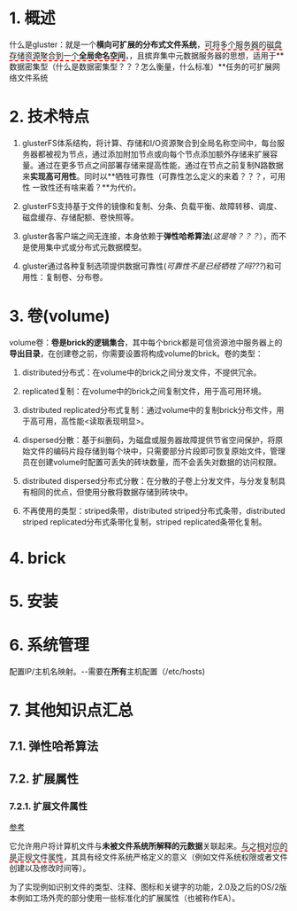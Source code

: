 
# 1. 概述

什么是gluster：就是一个**横向可扩展的分布式文件系统**，<span style="border-bottom:2px dashed red;">可将多个服务器的磁盘存储资源聚合到一个**全局命名空间**</span>，，且摈弃集中元数据服务器的思想，适用于**数据密集型（什么是数据密集型？？？怎么衡量，什么标准）**任务的可扩展网络文件系统

# 2. 技术特点

1. glusterFS体系结构，将计算、存储和I/O资源聚合到全局名称空间中，每台服务器都被视为节点，通过添加附加节点或向每个节点添加额外存储来扩展容量。通过在更多节点之间部署存储来提高性能，通过在节点之前复制N路数据来**实现高可用性**。同时以**牺牲可靠性（可靠性怎么定义的来着？？？，可用性 一致性还有啥来着？**为代价。

2. glusterFS支持基于文件的镜像和复制、分条、负载平衡、故障转移、调度、磁盘缓存、存储配额、卷快照等。

3. gluster各客户端之间无连接，本身依赖于**弹性哈希算法**(_这是啥？？？_），而不是使用集中式或分布式元数据模型。

4. gluster通过各种复制选项提供数据可靠性(_可靠性不是已经牺牲了吗???_)和可用性：复制卷、分布卷。

# 3. 卷(volume)

volume卷：**卷是brick的逻辑集合**，其中每个brick都是可信资源池中服务器上的**导出目录**，在创建卷之前，你需要设置将构成volume的brick。卷的类型：

1. distributed分布式：在volume中的brick之间分发文件，不提供冗余。

2. replicated复制：在volume中的brick之间复制文件，用于高可用环境。

3. distributed replicated分布式复制：通过volume中的复制brick分布文件，用于高可用，高性能<读取表现明显>。

4. dispersed分散：基于纠删码，为磁盘或服务器故障提供节省空间保护，将原始文件的编码片段存储到每个块中，只需要部分片段即可恢复原始文件，管理员在创建volume时配置可丢失的砖块数量，而不会丢失对数据的访问权限。

5. distributed dispersed分布式分散：在分散的子卷上分发文件，与分发复制具有相同的优点，但使用分散将数据存储到砖块中。

6. 不再使用的类型：striped条带，distributed striped分布式条带，distributed striped replicated分布式条带化复制，striped replicated条带化复制。

# 4. brick



# 5. 安装

# 6. 系统管理

配置IP/主机名映射。--需要在**所有**主机配置（/etc/hosts)


# 7. 其他知识点汇总

## 7.1. 弹性哈希算法

## 7.2. 扩展属性

### 7.2.1. 扩展文件属性

[参考](https://baike.baidu.com/item/%E6%89%A9%E5%B1%95%E6%96%87%E4%BB%B6%E5%B1%9E%E6%80%A7/22784967?fr=aladdin)

它允许用户将计算机文件与**未被文件系统所解释的元数据**关联起来。<span style="border-bottom:2px dashed red;">与之相对应的是正规文件属性</span>，其具有经文件系统严格定义的意义（例如文件系统权限或者文件创建以及修改时间等）。

为了实现例如识别文件的类型、注释、图标和关键字的功能，2.0及之后的OS/2版本例如工场外壳的部分使用一些标准化的扩展属性（也被称作EA）。